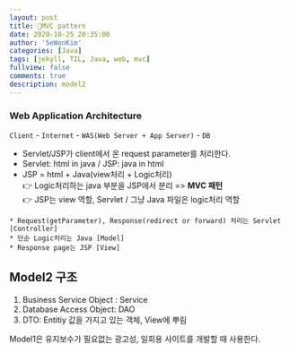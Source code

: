 ```yaml
---
layout: post
title: 🎂MVC pattern
date: 2020-10-25 20:35:00
author: 'SeWonKim'
categories: [Java]
tags: [jekyll, TIL, Java, web, mvc]
fullview: false
comments: true
description: model2
---
```


### Web Application Architecture

`Client` - `Internet` - `WAS(Web Server + App Server)` - `DB`

- Servlet/JSP가 client에서 온 request parameter를 처리한다.
- Servlet: html in java / JSP: java in html
- JSP = html + Java(view처리 + Logic처리)  
  👉 Logic처리하는 java 부분을 JSP에서 분리 => **MVC 패턴**  
  👉 JSP는 view 역할, Servlet / 그냥 Java 파일은 logic처리 역할

```
* Request(getParameter), Response(redirect or forward) 처리는 Servlet [Controller]
* 단순 Logic처리는 Java [Model]
* Response page는 JSP [View]
```

## Model2 구조

1. Business Service Object : Service
2. Database Access Object: DAO
3. DTO: Entitiy 값을 가지고 있는 객체, View에 뿌림


Model1은 유지보수가 필요없는 광고성, 일회용 사이트를 개발할 때 사용한다.
